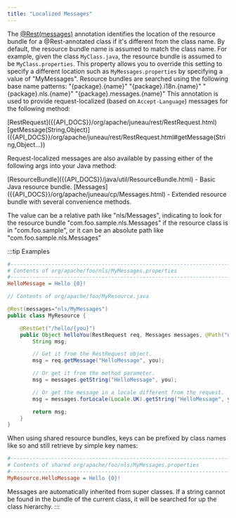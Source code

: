 ```yaml
---
title: "Localized Messages"
---
```


The [@Rest(messages)]({{API_DOCS}}/org/apache/juneau/rest/annotation/Rest.html#messages) annotation identifies the location of the resource bundle for a @Rest-annotated class if it's different from the class name.
By default, the resource bundle name is assumed to match the class name.
For example, given the class `MyClass.java`, the resource bundle is assumed to be `MyClass.properties`.
This property allows you to override this setting to specify a different location such as `MyMessages.properties` by specifying a value of "MyMessages".
Resource bundles are searched using the following base name patterns: "\{package\}.\{name\}" "\{package\}.i18n.\{name\}" "\{package\}.nls.\{name\}" "\{package\}.messages.\{name\}" This annotation is used to provide request-localized (based on `Accept-Language`) messages for the following method:

<tree>
<node-0><java-class>[RestRequest]({{API_DOCS}}/org/apache/juneau/rest/RestRequest.html)</java-class></node-0>
<node-1><java-method>[getMessage(String,Object)]({{API_DOCS}}/org/apache/juneau/rest/RestRequest.html#getMessage(String,Object...))</java-method></node-1>
</tree>

Request-localized messages are also available by passing either of the following args into your Java method:

<tree>
<node-0><java-class>[ResourceBundle]({{API_DOCS}}/java/util/ResourceBundle.html) - Basic Java resource bundle.</java-class></node-0>
<node-0><java-class>[Messages]({{API_DOCS}}/org/apache/juneau/cp/Messages.html) - Extended resource bundle with several convenience methods.</java-class></node-0>
</tree>

The value can be a relative path like "nls/Messages", indicating to look for the resource bundle "com.foo.sample.nls.Messages" if the resource class is in "com.foo.sample", or it can be an absolute path like "com.foo.sample.nls.Messages"

:::tip Examples
```ini
#--------------------------------------------------------------------------------
# Contents of org/apache/foo/nls/MyMessages.properties
#--------------------------------------------------------------------------------
HelloMessage = Hello {0}!
```

```java
// Contents of org/apache/foo/MyResource.java

@Rest(messages="nls/MyMessages")
public class MyResource {

    @RestGet("/hello/{you}")
    public Object helloYou(RestRequest req, Messages messages, @Path("name") String you) {
        String msg;

        // Get it from the RestRequest object.
        msg = req.getMessage("HelloMessage", you);

        // Or get it from the method parameter.
        msg = messages.getString("HelloMessage", you);

        // Or get the message in a locale different from the request.
        msg = messages.forLocale(Locale.UK).getString("HelloMessage", you);

        return msg;
    }
}
```

When using shared resource bundles, keys can be prefixed by class names like so and still retrieve by simple
key names:

```ini
#--------------------------------------------------------------------------------
# Contents of shared org/apache/foo/nls/MyMessages.properties
#--------------------------------------------------------------------------------
MyResource.HelloMessage = Hello {0}!
```

Messages are automatically inherited from super classes.  If a string cannot be found in the bundle of the current
class, it will be searched for up the class hierarchy.
:::